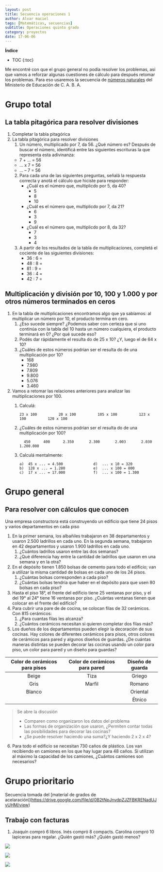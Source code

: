 ```yaml
---
layout: post
title: Secuencia operaciones 1
author: Alvar maciel
tags: [Matemáticas, secuencias]
subtitle: Operaciones quinto grado
category: proyectos
date: 17-06-06
---
```

**Índice**
* TOC
{:toc}

Me encontré con que el grupo general no podía resolver los problemas, así que vamos a reforzar algunas cuestiones de cálculo para después retomar los problemas. Para eso usaremos la secuencia de [números naturales](http://buenosaires.gob.ar/areas/educacion/curricula/pdf/numeros-naturales_web.pdf) del Ministerio de Educación de C. A. B. A.

# Grupo total

## La tabla pitagórica para resolver divisiones
1. Completar la tabla pitagórica
2. La tabla pitagórica para resolver divisiones
   1. Un  número, multiplicado por 7, da 56. ¿Qué número es?
	  Después de buscar el número, identificá entre las siguientes escrituras la que representa esta adivinanza:
     - 7 + ... = 56
	 - ... x 7 = 56
	 - ... – 7 = 56
   2. Para cada una de las siguientes preguntas, señalá la respuesta correcta y anotá el cálculo que hiciste para responder:
	  - ¿Cuál es el número que, multiplicdo por 5, da 40?
		- 5
		- 8
		- 10
	  - ¿Cuál es el número que, multiplicdo por 7, da 21?
		- 6
		- 3
		- 9
	  - ¿Cuál es el número que, multiplicdo por 8, da 32?
		- 7
		- 3
		- 4
   3. A partir de los resultados de la tabla de multiplicaciones,  completá  el  cociente  de  las siguientes divisiones: 
	  * 36 : 6 =
	  * 48 : 8 =
	  * 81 : 9 =
	  * 36 : 4 =
	  * 42 : 7 =

## Multiplicación y división por 10, 100 y 1.000 y por otros números terminados en ceros

1. En la tabla de multiplicaciones encontramos algo que ya sabíamos: al multiplicar un número por 10, el producto termina en cero. 
   1. ¿Eso sucede siempre? ¿Podemos saber con certeza que si uno continúa con la tabla del 10 hasta un número cualquiera, el producto terminará en 0? ¿Por qué sucede eso?
   2. Podés dar rápidamente el resulta do de 25 x 10? ¿Y, luego el de 64 x 10?
   3. ¿Cuáles de estos números podrían ser el resulta do de una multiplicación por 10?
	  - 168 
	  - 7.980
	  - 7.809 
	  - 9.800 
	  - 5.076 
	  - 3.460
2. Vamos a retomar las relaciones anteriores para analizar las multiplicaciones por 100.
   1. Calculá:

          23 x 100          20 x 100          105 x 100          123 x 100          120 x 100

   2. ¿Cuáles de estos números podrían ser el resulta do de una multiplicación por 100?

            450      400      2.350       2.300       2.003       2.030       1.200.000

   3. Calculá mentalmente:
	  
	      a)  45 x ... = 4.500              d)  ... x 10 = 320
	      b)  128 x ... = 1.280             e)  ... x 100 = 800
          c)  17 x ... = 17.000             f)  ... x 100 = 1.300
   
   
   
   
# Grupo general
## Para resolver con cálculos que conocen
Una empresa constructora está construyendo un edificio que tiene 24 pisos y varios departamentos en cada piso

1. En la primer semana, los albañiles trabajaron en 38 departamentos y usaron 2.500 ladrillos en cada uno. En la segunda semana, trabajaron en 42 departamentos y usaron 1.900 ladrillos en cada uno.
    1. ¿Cuántos ladrillos usaron entre las dos semanas?
    2. ¿Qué diferencia hay entre la cantidad de ladrillos que usaron en una semana y en la otra?
2. En el depósito tienen 1.850 bolsas de cemento para todo el edificio; van a utilizar la misma cantidad de bolsas en cada uno de los 24 pisos.
    1. ¿Cuántas bolsas corresponden a cada piso?
    2. ¿Cuántas bolsas tendría que haber en el depósito para que usen 80 bolsas en cada piso?
3. Hasta el piso 18°, el frente del edificio tiene 25 ventanas por piso, y el del 19° al 24° tiene 16 ventanas por piso. ¿Cuántas ventanas tienen que colocar en el frente del edificio?
4. Para cubrir una pare de de cocina, se colocan filas de 32 cerámicos. Con 815 cerámicos:
    1. ¿Para cuantas filas les alcanza?
    2. ¿Cuántos cerámicos necesitan si quieren completar dos filas más?
5. Los dueños de los departamentos pueden elegir la decoración de sus cocinas. Hay colores de diferentes cerámicos para pisos, otros colores de cerámicos para pared y algunos diseños de guardas. ¿De cuántas maneras distintas se pueden decorar las cocinas usando un color para piso, un color para pared y un diseño para guardas?

|Color de cerámicos para pisos|Color de cerámicos para pared| Diseño de guarda|
|:---------------------------:|:---------------------------:|:---------------:|
|Beige|Tiza|Griego|
|Gris|Marfil|Romano|
|Blanco||Oriental|
|||Étnico|

>Se abre la discusión
>- Comparen como organizaron los datos del problema
>- Las formas de organización que usaron, ¿Permiten contar todas las posibilidades para decorar las cocinas?
>- ¿Se puede resolver haciendo una suma?¿Y haciendo 2 x 2 x 4?

6. Para todo el edificio se necesitan 730 caños de plástico. Los van recibiendo en camiones en los que hay lugar para 48 caños. Si utilizan al máximo la capacidad de los camiones, ¿Cuántos camiones son necesarios?

# Grupo prioritario
 Secuencia tomada del [material de grados de acelaración[(https://drive.google.com/file/d/0B2tNpJnvdpZJZFBKRENadUJvUHM/view)

## Trabajo con facturas

1. Joaquín compró 6 libros. Inés compró 8 compacts. Carolina compró 10 lapiceras para regalar. ¿Quién gastó más? ¿Quién gastó menos?

![]({{site.url}}{{site.baseurl}}/assets/Mate/Seleccion_28.png)



![]({{site.url}}{{site.baseurl}}/assets/Mate/Seleccion_28.png)




![]({{site.url}}{{site.baseurl}}/assets/Mate/Seleccion_28.png)



